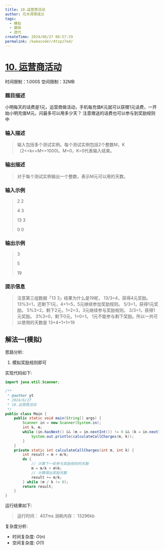 ```yaml
---
title: 10.运营商活动
author: 花木凋零成兰
tags:
  - 模拟
  - 基础
  - 迭代
createTime: 2024/06/27 08:57:29
permalink: /kamacoder/4tzpz7ed/
---
```


# [10. 运营商活动](https://www.kamacoder.com/problempage.php?pid=1009)
时间限制：1.000S  空间限制：32MB
### 题目描述
小明每天的话费是1元，运营商做活动，手机每充值K元就可以获赠1元话费，一开始小明充值M元，问最多可以用多少天？ 注意赠送的话费也可以参与到奖励规则中
### 输入描述
> 输入包括多个测试实例。每个测试实例包括2个整数M，K（2<=k<=M<=1000)。M=0，K=0代表输入结束。
### 输出描述
> 对于每个测试实例输出一个整数，表示M元可以用的天数。
### 输入示例
> 2 2
> 
> 4 3
> 
> 13 3
> 
> 0 0
> 
### 输出示例
> 3
> 
> 5
> 
> 19
### 提示信息
>注意第三组数据「13 3」结果为什么是19呢， 13/3=4，获得4元奖励。 13%3=1，还剩下1元，4+1=5，5元继续参加奖励规则。 5/3=1，获得1元奖励。 5%3=2，剩下2元，1+2=3，3元继续参与奖励规则。 3/3=1，获得1元奖励。 3%3=0，剩下0元，1+0=1。 1元不能参与剩下奖励。所以一共可以使用的天数是 13+4+1+1=19

## 解法一(模拟)

思路分析:
1. 模拟奖励规则即可

实现代码如下:
```java
import java.util.Scanner;

/**
 * @author yt
 * 2024/6/27
 * 10.运营商活动
 */
public class Main {
    public static void main(String[] args) {
        Scanner in = new Scanner(System.in);
        int k, m;
        while (in.hasNext() && (m = in.nextInt()) != 0 && (k = in.nextInt()) != 0) {
            System.out.println(calculateCallCharges(m, k));
        }
    }
    private static int calculateCallCharges(int m, int k) {
        int result = m + m/k;
        do {
            // 计算下一轮参与奖励规则的天数
            m = m/k + m%k;
            // 计算得出奖励天数
            result += m/k;
        } while (m / k != 0);
        return result;
    }
}
```

运行结果如下:
> 运行时间：
407ms
消耗内存：
13296kb

复杂度分析:
- 时间复杂度: $O(n)$
- 空间复杂度: $O(1)$
